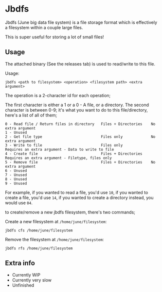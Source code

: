 # Jbdfs

Jbdfs (June big data file system) is a file storage format which is effectively a filesystem within a couple large files.

This is super useful for storing a lot of small files!


## Usage

The attached binary (See the releases tab) is used to read/write to this file.

Usage:

```
jbdfs <path to filesystem> <operation> <filesystem path> <extra argument>
```

The operation is a 2-character id for each operation;

The first character is either a 1 or a 0 - A file, or a directory. The second character is between 0-9; it's what you want to do to this file/directory, here's a list of all of them;

```
0 - Read file / Return files in directory   Files + Directories    No extra argument
1 - Unused                                
2 - Get file type                           Files only             No extra argument
3 - Write to file                           Files only             Requires an extra argument - Data to write to file
4 - Create file                             Files + Directories    Requires an extra argument - Filetype, files only
5 - Remove file                             Files + Directories    No extra argument
6 - Unused
7 - Unused
8 - Unused
9 - Unused
```

For example, if you wanted to read a file, you'd use `10`, if you wanted to create a file, you'd use `14`, if you wanted to create a directory instead, you would use `04`.

to create/remove a new jbdfs filesystem, there's two commands;

Create a new filesystem at `/home/june/filesystem`:

```
jbdfs cfs /home/june/filesystem
```
Remove the filesystem at `/home/june/filesystem`:

```
jbdfs rfs /home/june/filesystem
```

## Extra info

- Currently WIP
- Currently very slow
- Unfinished
